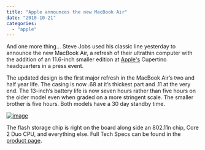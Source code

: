 ```yaml
---
title: "Apple announces the new MacBook Air"
date: "2010-10-21"
categories: 
  - "apple"
---
```


And one more thing… Steve Jobs used his classic line yesterday to announce the new MacBook Air, a refresh of their ultrathin computer with the addition of an 11.6-inch smaller edition at [Apple's](http://www.cosmogeek.info/search/label/Apple) Cupertino headquarters in a press event.

The updated design is the first major refresh in the MacBook Air’s two and half year life. The casing is now .68 at it’s thickest part and .11 at the very end. The 13-inch’s battery life is now seven hours rather than five hours on the older model even when graded on a more stringent scale. The smaller brother is five hours. Both models have a 30 day standby time.

[![image](http://lh6.ggpht.com/_40bmzDo_mBs/TMBNfWDcmII/AAAAAAAABek/GtKerURk6jE/image_thumb%5B1%5D.png?imgmax=800 "image")](http://lh5.ggpht.com/_40bmzDo_mBs/TMBNeSs_PhI/AAAAAAAABeg/4uVJAaDy_4o/s1600-h/image%5B3%5D.png)

The flash storage chip is right on the board along side an 802.11n chip, Core 2 Duo CPU, and everything else. Full Tech Specs can be found in the [product page](http://www.apple.com/macbookair/specs.html).
